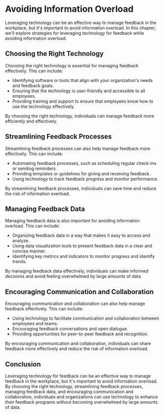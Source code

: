 Avoiding Information Overload
============================================================================

Leveraging technology can be an effective way to manage feedback in the workplace, but it's important to avoid information overload. In this chapter, we'll explore strategies for leveraging technology for feedback while avoiding information overload.

Choosing the Right Technology
-----------------------------

Choosing the right technology is essential for managing feedback effectively. This can include:

* Identifying software or tools that align with your organization's needs and feedback goals.
* Ensuring that the technology is user-friendly and accessible to all employees.
* Providing training and support to ensure that employees know how to use the technology effectively.

By choosing the right technology, individuals can manage feedback more efficiently and effectively.

Streamlining Feedback Processes
-------------------------------

Streamlining feedback processes can also help manage feedback more effectively. This can include:

* Automating feedback processes, such as scheduling regular check-ins or sending reminders.
* Providing templates or guidelines for giving and receiving feedback.
* Using technology to track feedback progress and monitor performance.

By streamlining feedback processes, individuals can save time and reduce the risk of information overload.

Managing Feedback Data
----------------------

Managing feedback data is also important for avoiding information overload. This can include:

* Organizing feedback data in a way that makes it easy to access and analyze.
* Using data visualization tools to present feedback data in a clear and concise manner.
* Identifying key metrics and indicators to monitor progress and identify trends.

By managing feedback data effectively, individuals can make informed decisions and avoid feeling overwhelmed by large amounts of data.

Encouraging Communication and Collaboration
-------------------------------------------

Encouraging communication and collaboration can also help manage feedback effectively. This can include:

* Using technology to facilitate communication and collaboration between employees and teams.
* Encouraging feedback conversations and open dialogue.
* Providing opportunities for peer-to-peer feedback and recognition.

By encouraging communication and collaboration, individuals can share feedback more effectively and reduce the risk of information overload.

Conclusion
----------

Leveraging technology for feedback can be an effective way to manage feedback in the workplace, but it's important to avoid information overload. By choosing the right technology, streamlining feedback processes, managing feedback data, and encouraging communication and collaboration, individuals and organizations can use technology to enhance their feedback programs without becoming overwhelmed by large amounts of data.
